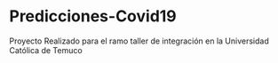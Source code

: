 # Predicciones-Covid19
Proyecto Realizado para el ramo taller de integración en la Universidad Católica de Temuco
